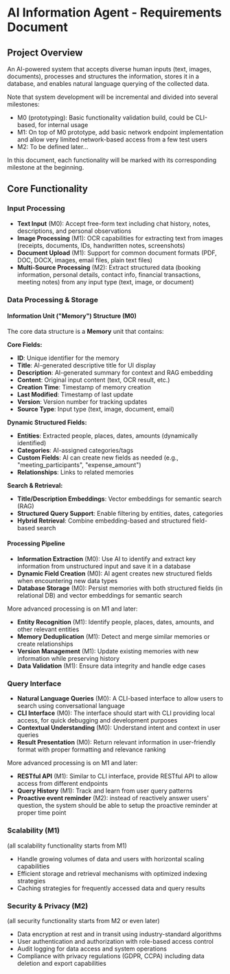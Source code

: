 # AI Information Agent - Requirements Document

## Project Overview

An AI-powered system that accepts diverse human inputs (text, images, documents), processes and structures the information, stores it in a database, and enables natural language querying of the collected data.

Note that system development will be incremental and divided into several milestones:

- M0 (prototyping): Basic functionality validation build, could be CLI-based, for internal usage
- M1: On top of M0 prototype, add basic network endpoint implementation and allow very limited network-based access from a few test users 
- M2: To be defined later... 

In this document, each functionality will be marked with its corresponding milestone at the beginning.


## Core Functionality


### Input Processing
- **Text Input** (M0): Accept free-form text including chat history, notes, descriptions, and personal observations
- **Image Processing** (M1): OCR capabilities for extracting text from images (receipts, documents, IDs, handwritten notes, screenshots)
- **Document Upload** (M1): Support for common document formats (PDF, DOC, DOCX, images, email files, plain text files)
- **Multi-Source Processing** (M2): Extract structured data (booking information, personal details, contact info, financial transactions, meeting notes) from any input type (text, image, or document)


### Data Processing & Storage

#### Information Unit ("Memory") Structure (M0)

The core data structure is a **Memory** unit that contains:

**Core Fields:**
- **ID**: Unique identifier for the memory
- **Title**: AI-generated descriptive title for UI display
- **Description**: AI-generated summary for context and RAG embedding
- **Content**: Original input content (text, OCR result, etc.)
- **Creation Time**: Timestamp of memory creation
- **Last Modified**: Timestamp of last update
- **Version**: Version number for tracking updates
- **Source Type**: Input type (text, image, document, email)

**Dynamic Structured Fields:**
- **Entities**: Extracted people, places, dates, amounts (dynamically identified)
- **Categories**: AI-assigned categories/tags
- **Custom Fields**: AI can create new fields as needed (e.g., "meeting_participants", "expense_amount")
- **Relationships**: Links to related memories

**Search & Retrieval:**
- **Title/Description Embeddings**: Vector embeddings for semantic search (RAG)
- **Structured Query Support**: Enable filtering by entities, dates, categories
- **Hybrid Retrieval**: Combine embedding-based and structured field-based search

#### Processing Pipeline
- **Information Extraction** (M0): Use AI to identify and extract key information from unstructured input and save it in a database
- **Dynamic Field Creation** (M0): AI agent creates new structured fields when encountering new data types
- **Database Storage** (M0): Persist memories with both structured fields (in relational DB) and vector embeddings for semantic search 


More advanced processing is on M1 and later:
- **Entity Recognition** (M1): Identify people, places, dates, amounts, and other relevant entities
- **Memory Deduplication** (M1): Detect and merge similar memories or create relationships
- **Version Management** (M1): Update existing memories with new information while preserving history
- **Data Validation** (M1): Ensure data integrity and handle edge cases


### Query Interface
- **Natural Language Queries** (M0): A CLI-based interface to allow users to search using conversational language
- **CLI Interface** (M0): The interface should start with CLI providing local access, for quick debugging and development purposes
- **Contextual Understanding** (M0): Understand intent and context in user queries
- **Result Presentation** (M0): Return relevant information in user-friendly format with proper formatting and relevance ranking


More advanced processing is on M1 and later:
- **RESTful API** (M1): Similar to CLI interface, provide RESTful API to allow access from different endpoints
- **Query History** (M1): Track and learn from user query patterns
- **Proactive event reminder** (M2): instead of reactively answer users' question, the system should be able to setup the proactive reminder at proper time point


### Scalability (M1)
(all scalability functionality starts from M1)
- Handle growing volumes of data and users with horizontal scaling capabilities
- Efficient storage and retrieval mechanisms with optimized indexing strategies
- Caching strategies for frequently accessed data and query results

### Security & Privacy (M2)
(all security functionality starts from M2 or even later)
- Data encryption at rest and in transit using industry-standard algorithms
- User authentication and authorization with role-based access control
- Audit logging for data access and system operations
- Compliance with privacy regulations (GDPR, CCPA) including data deletion and export capabilities

